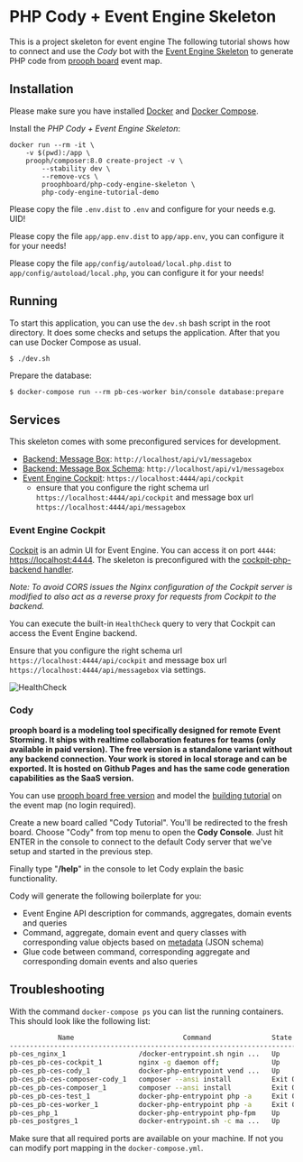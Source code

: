 # PHP Cody + Event Engine Skeleton

This is a project skeleton for event engine 
The following tutorial shows how to connect and use the *Cody* bot with the [Event Engine Skeleton](https://github.com/event-engine/php-engine-skeleton "Event Engine Skeleton on GitHub")
to generate PHP code from [prooph board](https://free.prooph-board.com/ "Free version of prooph board") event map.

## Installation
Please make sure you have installed [Docker](https://docs.docker.com/install/ "Install Docker") 
and [Docker Compose](https://docs.docker.com/compose/install/ "Install Docker Compose").

Install the *PHP Cody + Event Engine Skeleton*:

```
docker run --rm -it \
    -v $(pwd):/app \
    prooph/composer:8.0 create-project -v \
        --stability dev \
        --remove-vcs \
        proophboard/php-cody-engine-skeleton \
        php-cody-engine-tutorial-demo
```

Please copy the file `.env.dist` to `.env` and configure for your needs e.g. UID!

Please copy the file `app/app.env.dist` to `app/app.env`, you can configure it for your needs!

Please copy the file `app/config/autoload/local.php.dist` to `app/config/autoload/local.php`, you can configure it for your needs!

## Running

To start this application, you can use the `dev.sh` bash script in the root directory. 
It does some checks and setups the application. After that you can use Docker Compose as usual.

```bash
$ ./dev.sh
```

Prepare the database:

```
$ docker-compose run --rm pb-ces-worker bin/console database:prepare
```

## Services

This skeleton comes with some preconfigured services for development.

- [Backend: Message Box](http://localhost/api/v1/messagebox): `http://localhost/api/v1/messagebox`
- [Backend: Message Box Schema](http://localhost/api/v1/messagebox-schema): `http://localhost/api/v1/messagebox`
- [Event Engine Cockpit](https://localhost:4444/api/cockpit): `https://localhost:4444/api/cockpit`
  - ensure that you configure the right schema url `https://localhost:4444/api/cockpit` and message box url `https://localhost:4444/api/messagebox`

### Event Engine Cockpit
[Cockpit](https://github.com/event-engine/cockpit) is an admin UI for Event Engine. You can access it on port `4444`: [https://localhost:4444](https://localhost:4444).
The skeleton is preconfigured with the [cockpit-php-backend handler](https://github.com/event-engine/cockpit-php-backend).

*Note: To avoid CORS issues the Nginx configuration of the Cockpit server is modified to also act as a reverse proxy for requests from Cockpit to the backend.*

You can execute the built-in `HealthCheck` query to very that Cockpit can access the Event Engine backend.

Ensure that you configure the right schema url `https://localhost:4444/api/cockpit` and message box url `https://localhost:4444/api/messagebox` via settings.

![HealthCheck](https://github.com/event-engine/php-engine-skeleton/blob/master/docs/assets/cockpit_health_check.png?raw=true)

### Cody

**prooph board is a modeling tool specifically designed for remote Event Storming. It ships with realtime collaboration
features for teams (only available in paid version). The free version is a standalone variant without any backend
connection. Your work is stored in local storage and can be exported. It is hosted on Github Pages and has the same
code generation capabilities as the SaaS version.**

You can use [prooph board free version](https://free.prooph-board.com/ "Free version of prooph board") and model
the [building tutorial](https://event-engine.io/tutorial/intro.html#2-1 "Event Engine Building Tutorial") on the event
map (no login required).

Create a new board called "Cody Tutorial". You'll be redirected to the fresh board. Choose "Cody" from top menu to
open the **Cody Console**. Just hit ENTER in the console to connect to the default Cody server that we've setup and started
in the previous step.

Finally type "**/help**" in the console to let Cody explain the basic functionality.

Cody will generate the following boilerplate for you:
- Event Engine API description for commands, aggregates, domain events and queries
- Command, aggregate, domain event and query classes with corresponding value objects based on [metadata](https://wiki.prooph-board.com/Card-Metadata "prooph board card metadata") (JSON schema)
- Glue code between command, corresponding aggregate and corresponding domain events and also queries

## Troubleshooting

With the command `docker-compose ps` you can list the running containers. This should look like the following list:

```bash
            Name                           Command               State                                      Ports                                   
----------------------------------------------------------------------------------------------------------------------------------------------------
pb-ces_nginx_1                  /docker-entrypoint.sh ngin ...   Up       0.0.0.0:443->443/tcp,:::443->443/tcp, 0.0.0.0:8080->80/tcp,:::8080->80/tcp
pb-ces_pb-ces-cockpit_1         nginx -g daemon off;             Up       0.0.0.0:4444->443/tcp,:::4444->443/tcp, 80/tcp                            
pb-ces_pb-ces-cody_1            docker-php-entrypoint vend ...   Up       0.0.0.0:3311->8080/tcp,:::3311->8080/tcp                                  
pb-ces_pb-ces-composer-cody_1   composer --ansi install          Exit 0                                                                             
pb-ces_pb-ces-composer_1        composer --ansi install          Exit 0                                                                             
pb-ces_pb-ces-test_1            docker-php-entrypoint php -a     Exit 0                                                                             
pb-ces_pb-ces-worker_1          docker-php-entrypoint php -a     Exit 0                                                                             
pb-ces_php_1                    docker-php-entrypoint php-fpm    Up       9000/tcp                                                                  
pb-ces_postgres_1               docker-entrypoint.sh -c ma ...   Up       0.0.0.0:5432->5432/tcp,:::5432->5432/tcp
```

Make sure that all required ports are available on your machine. If not you can modify port mapping in the `docker-compose.yml`.
